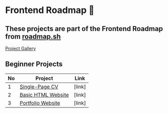 # Frontend Roadmap 🦋

## These projects are part of the Frontend Roadmap from [roadmap.sh](https://roadmap.sh/frontend/projects)

[Project Gallery](https://lilitr09.github.io/Frontend-Roadmap/)

## Beginner Projects
| No| Project | Link |
|---|---------|------|
| 1 | [Single-Page CV](https://roadmap.sh/projects/single-page-cv) | [link] |
| 2 | [Basic HTML Website](https://roadmap.sh/projects/basic-html-website) | [link] |
| 3 | [Portfolio Website](https://roadmap.sh/projects/basic-html-website) | [link] |
